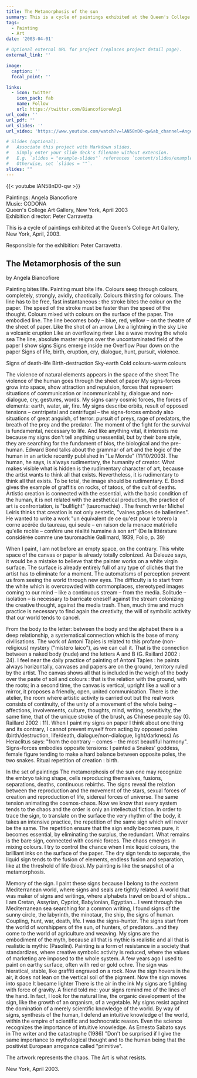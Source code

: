 ```yaml
---
title: The Metamorphosis of the sun
summary: This is a cycle of paintings exhibited at the Queen's College Art Gallery, New York, April, 2003.
tags:
  - Painting
  - Art
date: '2003-04-01'

# Optional external URL for project (replaces project detail page).
external_link: ''

image:
  caption: ''
  focal_point: ''

links:
  - icon: twitter
    icon_pack: fab
    name: Follow
    url: https://twitter.com/BiancofioreAng1
url_code: ''
url_pdf: ''
url_slides: ''
url_video: 'https://www.youtube.com/watch?v=lAN58nD0-qw&ab_channel=AngelaBiancofiore'

# Slides (optional).
#   Associate this project with Markdown slides.
#   Simply enter your slide deck's filename without extension.
#   E.g. `slides = "example-slides"` references `content/slides/example-slides.md`.
#   Otherwise, set `slides = ""`.
slides: ""
---
```


{{< youtube lAN58nD0-qw >}}

Paintings: Angela Biancofiore <br>
Music: CODONA <br>
Queen's College Art Gallery, New York, April 2003 <br>
Exhibition director: Peter Carravetta

This is a cycle of paintings exhibited at the Queen's College Art Gallery, New York, April, 2003.

Responsible for the exhibition: Peter Carravetta.

## The Metamorphosis of the sun

by Angela Biancofiore

Painting bites life. Painting must bite life.
Colours seep through colours, completely, strongly, avidly, chaotically.
Colours thirsting for colours.
The line has to be free, fast instantaneous : the stroke bites the colour on the paper.
The speed of the stroke must be faster than the speed of the thought. Colours mixed with colours on the surface of the paper. The embodied line. The line becomes body – blue, red, yellow – on the theatre of the sheet of paper.
Like the shot of an arrow
Like a lightning in the sky
Like a volcanic eruption
Like an overflowing river
Like a wave moving the whole sea
The line, absolute master reigns over the uncontaminated field of the paper
I show signs
Signs emerge inside me
Overflow
Pour down on the paper
Signs of life, birth, eruption, cry, dialogue, hunt, pursuit, violence.
 
Signs of death-life
Birth-destruction
Sky-earth
Cold colours-warm colours

The violence of natural elements appears in the space of the sheet
The violence of the human goes through the sheet of paper
My signs-forces grow into space, show attraction and repulsion, forces that represent situations of communication or incommunicability, dialogue and non-dialogue, cry, gestures, words.
My signs carry cosmic forces, the forces of elements: earth, water, air, fire.
My signs describe orbits, result of opposed tensions – centripetal and centrifugal – the signs-forces embody also situations of great anguish, of terror: pursuit of preys, rage of predators, the breath of the prey and the predator.
The moment of the fight for the survival is fundamental, necessary to life. And like anything vital, it interests me because my signs don't tell anything unessential, but by their bare style, they are searching for the fundament of bios, the biological and the pre-human.
Edward Bond talks about the grammar of art and the logic of the human in an article recently published in "Le Monde" (11/10/2003). The human, he says, is always rudimentary, the humanity of creator. What makes visible what is hidden is the rudimentary character of art, because the artist wants to think all that exists. Nevertheless, it is rudimentary to think all that exists. To be total, the image should be rudimentary. E. Bond gives the example of graffitis on  rocks, of tatoos, of the cult of deaths.
Artistic creation is connected with the essential, with the basic condition of the human, it is not related with the aesthetical production, the practice of art is confrontation, is "bullfight" (tauromachie) . The french writer Michel Leiris thinks that  creation is not only aestetic, "vaines grâces de ballerines". He wanted to write a work  "un équivalent de ce qu'est pour le torero la corne acérée du taureau, qui seule – en raison de la menace matérielle qu'elle recèle – confère une réalité humaine à son art" (De la littérature considérée comme une tauromachie Gallimard, 1939, Folio, p. 39)
 
When I paint, I am not before an empty space, on the contrary. This white space of the canvas or paper is already totally colonized. As Deleuze says, it would be a mistake to believe that the painter works on a white virgin surface. The surface is already entirely full of any type of clichés that the artist has to eliminate for a moment.
The automatisms of perception prevent us from seeing the world through new eyes. The difficulty is to start from the white which is overcrowded with commonplaces, stereotyped images coming to our mind – like a continuous stream – from the media.
Solitude – isolation – is necessary to barricate oneself against the stream colonizing the creative thought, against the media trash.
Then, much time and much practice is necessary to find again the creativity, the will of symbolic activity that our world tends to cancel.

From the body to the letter: between the body and the alphabet there is a deep relationship, a systematical connection which is the base of many civilisations.
The work of Antoni Tàpies is related to this profane (non-religious) mystery ("mistero laico"), as we can call it. That is the connection between a  naked body (nude) and the letters A and B (G. Raillard 2002 : 24).
I feel near the daily practice of painting of Antoni Tàpies : he paints always horizontally, canvases and papers are on the ground, territory ruled by the artist.  The canvas shows all that is included in the weigh of the body over the paste of soil and colours : that is the relation with the ground, with the roots; in a second time, the canvas is vertical, upright like a wall or a mirror, it proposes a friendly, open, united communication.
There is the atelier, the room where artistic activity is carried out but the real work consists of continuity, of the unity of a movement of the whole being – affections, involvements, culture, thoughts, mind, writing, sensitivity, the same time, that of the unique stroke of the brush, as Chinese people say (G. Raillard 2002 : 11).
When I paint my signs on paper I think about one thing and its contrary, I cannot prevent myself from acting by opposed poles (birth/destruction, life/death, dialogue/non-dialogue, light/darkness)
As Heraclitus says: "from the contrary – comes – the most beautiful harmony".
Signs-forces embodies opposite tensions: I painted a Snakes' goddess, female figure tending to make a hard balance between opposite poles, the two snakes.
Ritual repetition of creation : birth.
 
In the set of paintings The metamorphosis of the sun one may recognize the embryo taking shape, cells reproducing themselves, fusions, separations, deaths, continuous rebirths.
The signs reveal the relation between the reproduction and the movement of the stars, sexual forces of creation and reproduction of life, sidereal forces of universe.
The same tension animating the cosmos-chaos.
Now we know that every system tends to the chaos and the order is only an intellectual fiction.
In order to trace the sign, to translate on the surface the very rhythm of the body, it takes an intensive practice, the repetition of the same sign which will never be the same. The repetition ensure that the sign endly becomes pure, it becomes essential, by eliminating the surplus, the redundant.
What remains is the bare sign, connected with cosmic forces.
The chaos emerges in mixing colours. I try to control the chance when I mix liquid colours, the brilliant inks on the surface of the paper.
The dry sign tends to separate, the liquid sign tends to the fusion of elements, endless fusion and separation, like at the threshold of life (bios).
My painting is like the snapshot of a metamorphosis.
 
Memory of the sign. I paint these signs because I belong to the eastern Mediterranean world, where signs and seals are tightly related. A world       that was maker of signs and writings, where alphabets travel on board of ships…I am Cretan, Assyrian, Cypriot, Babylonian, Egyptian… I went through the Mediterranean sea searching for a common writing, I found signs of the sunny circle, the labyrinth, the minotaur, the ship, the signs of human. Coupling, hunt, war, death, life.
I was the signs-hunter.
The signs start from the world of worshippers of the sun, of hunters, of predators…and they come to the world of agriculture and weaving. My signs are the embodiment of the myth, because all that is mythic is realistic and all that is realistic is mythic (Pasolini).
Painting is a form of resistance in a society that standardizes, where creative symbolic activity is reduced, where the values of marketing are imposed to the whole system.
A few years ago I used to paint on earthy surface, often with red or gold ochre. The sign was hieratical, stable, like graffiti engraved on a rock.
Now the sign hovers in the air, it does not lean on the vertical soil of the pigment.
Now the sign moves into space
It became lighter
There is the air in the ink
My signs are fighting with force of gravity.
A friend told me: your signs remind me of the lines of the hand. In fact, I look for the natural line, the organic development of the sign, like the growth of an organism, of a vegetable.
My signs resist against the domination of a merely scientific knowledge of the world. By way of signs, synthesis of the human, I defend an intuitive knowledge of the world, within the empire of scientific and technocratic reason. Even the science recognizes the importance of intuitive knowledge.
As Ernesto Sabato says in The writer and the catastrophe (1986) "Don't be surprised if I give the same importance to mythological thought and to the human being that the positivist European arrogance called "primitive".
 
The artwork represents the chaos. The Art is what resists.

New York, April 2003.